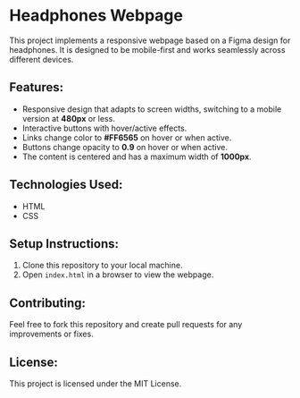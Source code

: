 # Headphones Webpage

This project implements a responsive webpage based on a Figma design for headphones. It is designed to be mobile-first and works seamlessly across different devices.

## Features:
- Responsive design that adapts to screen widths, switching to a mobile version at **480px** or less.
- Interactive buttons with hover/active effects.
- Links change color to **#FF6565** on hover or when active.
- Buttons change opacity to **0.9** on hover or when active.
- The content is centered and has a maximum width of **1000px**.

## Technologies Used:
- HTML
- CSS

## Setup Instructions:
1. Clone this repository to your local machine.
2. Open `index.html` in a browser to view the webpage.

## Contributing:
Feel free to fork this repository and create pull requests for any improvements or fixes.

## License:
This project is licensed under the MIT License.
